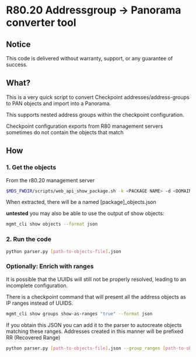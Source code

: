 # R80.20 Addressgroup -> Panorama converter tool

## Notice
This code is delivered without warranty, support, or any guarantee of success. 

## What?
This is a very quick script to convert Checkpoint addresses/address-groups to PAN objects and import into a Panorama.

This supports nested address groups within the checkpoint configuration.

Checkpoint configuration exports from R80 management servers sometimes do not contain the objects that match

## How

### 1. Get the objects

From the r80.20 management server
```bash
$MDS_FWDIR/scripts/web_api_show_package.sh -k <PACKAGE NAME> -d <DOMAIN NAME>
```

When extracted, there will be a named [package]_objects.json

**untested** you may also be able to use the output of show objects:
```bash
mgmt_cli show objects --format json 
```

### 2. Run the code

```bash
python parser.py [path-to-objects-file].json
```

### Optionally: Enrich with ranges

It is possible that the UUIDs will still not be properly resolved, leading to an incomplete configuration.

There is a checkpoint command that will present all the address objects as IP ranges instead of UUIDS.

```bash
mgmt_cli show groups show-as-ranges "true" --format json
```

If you obtain this JSON you can add it to the parser to autocreate objects matching these ranges.
Addresses created in this manner will be prefixed RR (Recovered Range)

```bash
python parser.py [path-to-objects-file].json --group_ranges [path-to-objects-ranges].json
```
